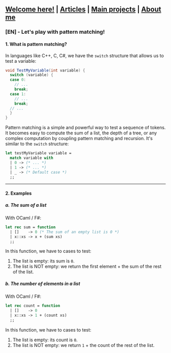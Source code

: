 ## [Welcome here!](https://vpenando.github.io) | [Articles](https://vpenando.github.io/articles.html) | [Main projects](https://vpenando.github.io/projects.html) | [About me](https://vpenando.github.io/about.html)

### [EN] - Let's play with pattern matching!

#### 1. What is pattern matching?
In languages like C++, C, C#, we have the `switch` structure that allows us to test a variable:
```cs
void TestMyVariable(int variable) {
  switch (variable) {
  case 0:
    // ...
    break;
  case 1:
    // ...
    break;
  // ...
  }
}
```

Pattern matching is a simple and powerful way to test a sequence of tokens. It becomes easy to compute the sum of a list, the depth of a tree, or any complex computation by coupling pattern matching and recursion. It's similar to the `switch` structure:

```ml
let testMyVariable variable =
  match variable with
  | 0 -> (* ... *)
  | 1 -> (* ... *)
  | _ -> (* Default case *)
  ;;
```
---

#### 2. Examples
##### a. The sum of a list
With OCaml / F#:
```ml
let rec sum = function
  | []    -> 0 (* The sum of an empty list is 0 *)
  | x::xs -> x + (sum xs)
  ;;
```
In this function, we have to cases to test:
1. The list is empty: its sum is `0`.
2. The list is NOT empty: we return the first element + the sum of the rest of the list.


##### b. The number of elements in a list
With OCaml / F#:
```ml
let rec count = function
  | []    -> 0
  | x::xs -> 1 + (count xs)
  ;;
```
In this function, we have to cases to test:
1. The list is empty: its count is `0`.
2. The list is NOT empty: we return `1` + the count of the rest of the list.
